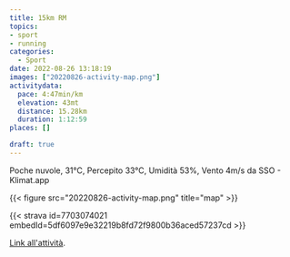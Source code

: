 ```yaml
---
title: 15km RM
topics:
- sport
- running
categories:
  - Sport
date: 2022-08-26 13:18:19
images: ["20220826-activity-map.png"]
activitydata:
  pace: 4:47min/km
  elevation: 43mt
  distance: 15.28km
  duration: 1:12:59
places: []

draft: true
---
```


Poche nuvole, 31°C, Percepito 33°C, Umidità 53%, Vento 4m/s da SSO - Klimat.app

<!--more-->




{{< figure src="20220826-activity-map.png" title="map" >}}


{{< strava id=7703074021 embedId=5df6097e9e32219b8fd72f9800b36aced57237cd >}}

[Link all'attività](https://strava.com/activities/7703074021).